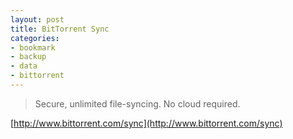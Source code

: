 ```yaml
---
layout: post
title: BitTorrent Sync
categories:
- bookmark
- backup
- data
- bittorrent
---
```


> Secure, unlimited file-syncing. No cloud required.

[http://www.bittorrent.com/sync](http://www.bittorrent.com/sync)